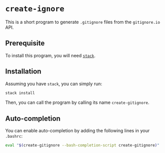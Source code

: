 # `create-ignore`

This is a short program to generate `.gitignore` files from the `gitignore.io` API.

## Prerequisite

To install this program, you will need [`stack`](https://docs.haskellstack.org/en/stable/README/).

## Installation

Assuming you have `stack`, you can simply run:

```sh
stack install
```

Then, you can call the program by calling its name `create-gitignore`.

## Auto-completion

You can enable auto-completion by adding the following lines in your `.bashrc`:

```sh
eval "$(create-gitignore --bash-completion-script create-gitignore)"
```
